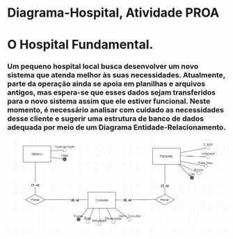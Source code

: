 # Diagrama-Hospital, Atividade PROA

<h1>O Hospital Fundamental.</h1>
<h3>Um pequeno hospital local busca desenvolver um novo sistema que atenda melhor às suas necessidades. Atualmente, parte da operação ainda se apoia em planilhas e arquivos antigos, mas espera-se que esses dados sejam transferidos para o novo sistema assim que ele estiver funcional. Neste momento, é necessário analisar com cuidado as necessidades desse cliente e sugerir uma estrutura de banco de dados adequada por meio de um Diagrama Entidade-Relacionamento.</a></h3>

<center> <img src="https://github.com/BrunoJaidan/Diagrama-Hospital/blob/main/Hospital%20DER.PNG" alt="Imagem 1" width="900"> </center>
